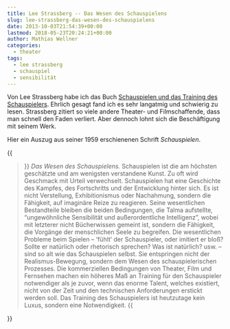 ```yaml
---
title: Lee Strassberg -- Das Wesen des Schauspielens
slug: lee-strassberg-das-wesen-des-schauspielens
date: 2013-10-03T21:54:39+00:00
lastmod: 2018-05-23T20:24:21+00:00
author: Mathias Wellner
categories:
  - theater
tags:
  - lee strassberg
  - schauspiel
  - sensibilität
---
```

Von Lee Strassberg habe ich das Buch [Schauspielen und das Training des Schauspielers](https://www.alexander-verlag.com/programm/titel/168-schauspielen-und-das-training-des-schauspielers.html). Ehrlich gesagt fand ich es sehr langatmig und schwierig zu lesen. Strassberg zitiert so viele andere Theater- und Filmschaffende, dass man schnell den Faden verliert. Aber dennoch lohnt sich die Beschäftigung mit seinem Werk. 
<!--more-->

Hier ein Auszug aus seiner 1959 erschienenen Schrift _Schauspielen_. 

{{<blockquote>}}
<em>Das Wesen des Schauspielens.</em> Schauspielen ist die am höchsten geschätzte und am wenigsten verstandene Kunst. Zu oft wird Geschmack mit Urteil verwechselt. Schauspielen hat eine Geschichte des Kampfes, des Fortschritts und der Entwicklung hinter sich. Es ist nicht Verstellung, Exhibitionismus oder Nachahmung, sondern die Fähigkeit, auf imaginäre Reize zu reagieren. Seine wesentlichen Bestandteile bleiben die beiden Bedingungen, die Talma aufstellte, &#8220;ungewöhnliche Sensibilität und außerordentliche Intelligenz&#8221;, wobei mit letzterer nicht Bücherwissen gemeint ist, sondern die Fähigkeit, die Vorgänge der menschlichen Seele zu begreifen. Die wesentlichen Probleme beim Spielen &ndash; &#8216;fühlt&#8217; der Schauspieler, oder imitiert er bloß? Sollte er natürlich oder rhetorisch sprechen? Was ist natürlich? usw. &ndash; sind so alt wie das Schauspielen selbst. Sie entspringen nicht der Realismus-Bewegung, sondern dem Wesen des schauspielerischen Prozesses. Die kommerziellen Bedingungen von Theater, Film und Fernsehen machen ein höheres Maß an Training für den Schauspieler notwendiger als je zuvor, wenn das enorme Talent, welches existiert, nicht von der Zeit und den technischen Anforderungen erstickt werden soll. Das Training des Schauspielers ist heutzutage kein Luxus, sondern eine Notwendigkeit.
{{</blockquote>}}

